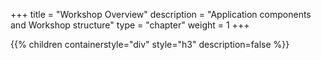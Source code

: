 +++
title = "Workshop Overview"
description = "Application components and Workshop structure"
type = "chapter"
weight = 1
+++

{{% children containerstyle="div" style="h3" description=false %}}

